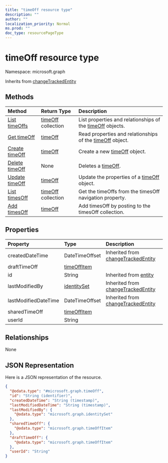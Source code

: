```yaml
---
title: "timeOff resource type"
description: ""
author: ""
localization_priority: Normal
ms.prod: ""
doc_type: resourcePageType
---
```


# timeOff resource type


Namespace: microsoft.graph




Inherits from [changeTrackedEntity](../resources/changetrackedentity.md)

## Methods
|Method|Return Type|Description|
|:---|:---|:---|
|[List timeOffs](../api/timeoff-list.md)|[timeOff](../resources/timeoff.md) collection|List properties and relationships of the [timeOff](../resources/timeoff.md) objects.|
|[Get timeOff](../api/timeoff-get.md)|[timeOff](../resources/timeoff.md)|Read properties and relationships of the [timeOff](../resources/timeoff.md) object.|
|[Create timeOff](../api/timeoff-create.md)|[timeOff](../resources/timeoff.md)|Create a new [timeOff](../resources/timeoff.md) object.|
|[Delete timeOff](../api/timeoff-delete.md)|None|Deletes a [timeOff](../resources/timeoff.md).|
|[Update timeOff](../api/timeoff-update.md)|[timeOff](../resources/timeoff.md)|Update the properties of a [timeOff](../resources/timeoff.md) object.|
|[List timesOff](../api/schedule-list-timesoff.md)|[timeOff](../resources/timeoff.md) collection|Get the timeOffs from the timesOff navigation property.|
|[Add timesOff](../api/schedule-post-timesoff.md)|[timeOff](../resources/timeoff.md)|Add timesOff by posting to the timesOff collection.|

## Properties
|Property|Type|Description|
|:---|:---|:---|
|createdDateTime|DateTimeOffset| Inherited from [changeTrackedEntity](../resources/changetrackedentity.md)|
|draftTimeOff|[timeOffItem](../resources/timeoffitem.md)||
|id|String| Inherited from [entity](../resources/entity.md)|
|lastModifiedBy|[identitySet](../resources/identityset.md)| Inherited from [changeTrackedEntity](../resources/changetrackedentity.md)|
|lastModifiedDateTime|DateTimeOffset| Inherited from [changeTrackedEntity](../resources/changetrackedentity.md)|
|sharedTimeOff|[timeOffItem](../resources/timeoffitem.md)||
|userId|String||

## Relationships
None

## JSON Representation
Here is a JSON representation of the resource.
<!-- {
  "blockType": "resource",
  "keyProperty": "id",
  "@odata.type": "microsoft.graph.timeOff",
  "baseType": "microsoft.graph.changeTrackedEntity",
  "openType": false
}
-->
``` json
{
  "@odata.type": "#microsoft.graph.timeOff",
  "id": "String (identifier)",
  "createdDateTime": "String (timestamp)",
  "lastModifiedDateTime": "String (timestamp)",
  "lastModifiedBy": {
    "@odata.type": "microsoft.graph.identitySet"
  },
  "sharedTimeOff": {
    "@odata.type": "microsoft.graph.timeOffItem"
  },
  "draftTimeOff": {
    "@odata.type": "microsoft.graph.timeOffItem"
  },
  "userId": "String"
}
```

